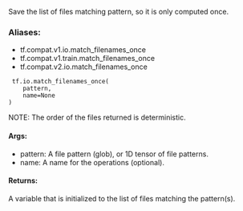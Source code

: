 Save the list of files matching pattern, so it is only computed once.
### Aliases:
- tf.compat.v1.io.match_filenames_once
- tf.compat.v1.train.match_filenames_once
- tf.compat.v2.io.match_filenames_once

```
 tf.io.match_filenames_once(
    pattern,
    name=None
)
```
NOTE: The order of the files returned is deterministic.
#### Args:
- pattern: A file pattern (glob), or 1D tensor of file patterns.
- name: A name for the operations (optional).
#### Returns:
A variable that is initialized to the list of files matching the pattern(s).
